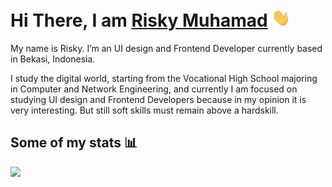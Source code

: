 
<h1>Hi There, I am <a  href="https://github.com/Riskymuhamad/">Risky Muhamad</a> <img  src="https://raw.githubusercontent.com/ABSphreak/ABSphreak/master/gifs/Hi.gif" width="30px"></h1>

My name is Risky. I’m an UI design and Frontend Developer currently based in Bekasi, Indonesia.

I study the digital world, starting from the Vocational High School majoring in Computer and Network Engineering, and currently I am focused on studying UI design and Frontend Developers because in my opinion it is very interesting. But still soft skills must remain above a hardskill.

## Some of my stats :bar_chart:

<img src="https://github-readme-stats.vercel.app/api?username=riskymuhamad&show_icons=true&theme=radical&include_all_commits=true">






